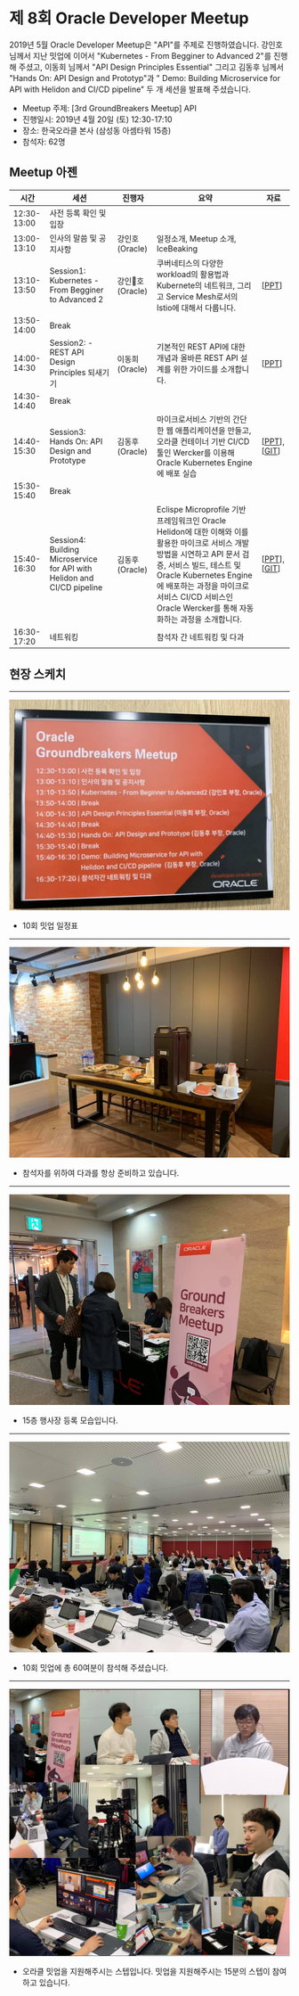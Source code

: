 # 제 8회 Oracle Developer Meetup

2019년 5월 Oracle Developer Meetup은 "API"를 주제로 진행하였습니다. 강인호 님께서 지난 밋업에 이어서 "Kubernetes - From Begginer to Advanced 2"를 진행해 주셨고, 이동희 님께서 "API Design Principles Essential" 그리고 김동후 님께서 "Hands On: API Design and Prototyp"과 " Demo: Building Microservice for API with Helidon and CI/CD pipeline" 두 개 세션을 발표해 주셨습니다. 

- Meetup 주제: [3rd GroundBreakers Meetup] API
- 진행일시: 2019년 4월 20일 (토) 12:30-17:10
- 장소: 한국오라클 본사 (삼성동 아셈타워 15층)
- 참석자: 62명

## Meetup 아젠

|시간|세션|진행자|요약|자료|
|--|--|--|--|--|
|12:30-13:00|사전 등록 확인 및 입장||||
|13:00-13:10|인사의 말씀 및 공지사항|강인호(Oracle)|일정소개, Meetup 소개, IceBeaking||
|13:10-13:50|Session1: Kubernetes - From Begginer to Advanced 2|강인호(Oracle)|쿠버네티스의 다양한 workload의 활용법과 Kubernete의 네트워크, 그리고 Service Mesh로서의 Istio에 대해서 다룹니다.|[[PPT](https://www.slideshare.net/InhoKang2/k8s-beginner-2advancedep02201904221130post)]|
|13:50-14:00|Break||||
|14:00-14:30|Session2: - REST API Design Principles 되새기기 |이동희(Oracle)|기본적인 REST API에 대한 개념과 올바른 REST API 설계를 위한 가이드를 소개합니다.|[[PPT](https://www.slideshare.net/ssusera9c800/10thmeetup20190420rest-api-design-principles)]|
|14:30-14:40|Break||||
|14:40-15:30|Session3: Hands On: API Design and Prototype |김동후(Oracle)|마이크로서비스 기반의 간단한 웹 애플리케이션을 만들고, 오라클 컨테이너 기반 CI/CD 툴인 Wercker를 이용해 Oracle Kubernetes Engine에 배포 실습|[[PPT](https://www.slideshare.net/DonghuKIM2/api-design-and-prototype)], [[GIT](https://github.com/MangDan/meetup-190420-api)]|
|15:30-15:40|Break||||
|15:40-16:30|Session4: Building Microservice for API with Helidon and CI/CD pipeline |김동후(Oracle)| Eclispe Microprofile 기반 프레임워크인 Oracle Helidon에 대한 이해와 이를 활용한 마이크로 서비스 개발 방법을 시연하고 API 문서 검증, 서비스 빌드, 테스트 및 Oracle Kubernetes Engine에 배포하는 과정을 마이크로 서비스 CI/CD 서비스인 Oracle Wercker를 통해 자동화하는 과정을 소개합니다.|[[PPT](https://www.slideshare.net/DonghuKIM2/building-microservice-for-api-with-helidon-and-cicd-pipeline)], [[GIT]( https://github.com/MangDan/meetup-190420-api)]|
|16:30-17:20|네트워킹||참석자 간 네트워킹 및 다과||

## 현장 스케치

----
![](./images/10th/fig010.jpg)
- 10회 밋업 일정표

----
![](./images/10th/fig020.jpg)
- 참석자를 위하여 다과를 항상 준비하고 있습니다.

----
![](./images/10th/fig030.jpg)
- 15층 행사장 등록 모습입니다.

----
![](./images/10th/fig040.jpg)
- 10회 밋업에 총 60여분이 참석해 주셨습니다.

----
![](./images/10th/fig100.jpg)
- 오라클 밋업을 지원해주시는 스텝입니다. 밋업을 지원해주시는 15분의 스텝이 참여하고 있습니다.











